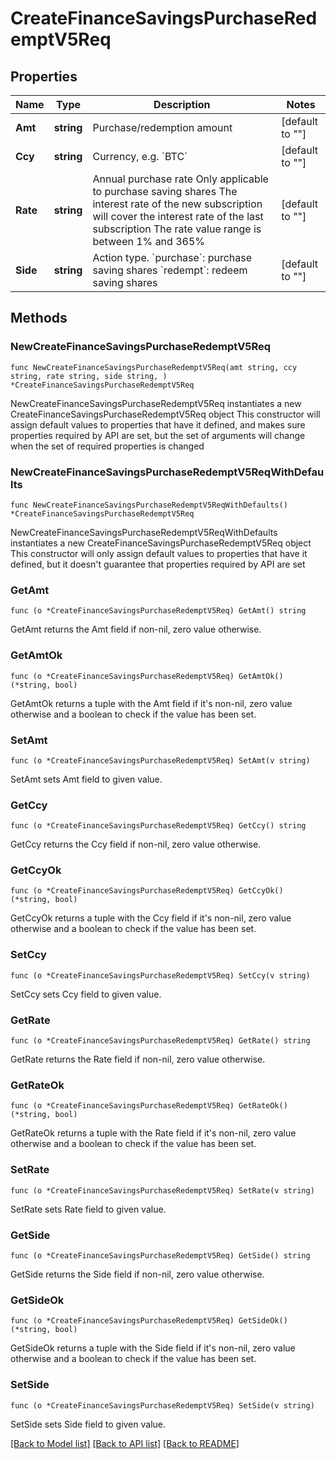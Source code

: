 # CreateFinanceSavingsPurchaseRedemptV5Req

## Properties

Name | Type | Description | Notes
------------ | ------------- | ------------- | -------------
**Amt** | **string** | Purchase/redemption amount | [default to ""]
**Ccy** | **string** | Currency, e.g. &#x60;BTC&#x60; | [default to ""]
**Rate** | **string** | Annual purchase rate  Only applicable to purchase saving shares  The interest rate of the new subscription will cover the interest rate of the last subscription  The rate value range is between 1% and 365% | [default to ""]
**Side** | **string** | Action type.   &#x60;purchase&#x60;: purchase saving shares   &#x60;redempt&#x60;: redeem saving shares | [default to ""]

## Methods

### NewCreateFinanceSavingsPurchaseRedemptV5Req

`func NewCreateFinanceSavingsPurchaseRedemptV5Req(amt string, ccy string, rate string, side string, ) *CreateFinanceSavingsPurchaseRedemptV5Req`

NewCreateFinanceSavingsPurchaseRedemptV5Req instantiates a new CreateFinanceSavingsPurchaseRedemptV5Req object
This constructor will assign default values to properties that have it defined,
and makes sure properties required by API are set, but the set of arguments
will change when the set of required properties is changed

### NewCreateFinanceSavingsPurchaseRedemptV5ReqWithDefaults

`func NewCreateFinanceSavingsPurchaseRedemptV5ReqWithDefaults() *CreateFinanceSavingsPurchaseRedemptV5Req`

NewCreateFinanceSavingsPurchaseRedemptV5ReqWithDefaults instantiates a new CreateFinanceSavingsPurchaseRedemptV5Req object
This constructor will only assign default values to properties that have it defined,
but it doesn't guarantee that properties required by API are set

### GetAmt

`func (o *CreateFinanceSavingsPurchaseRedemptV5Req) GetAmt() string`

GetAmt returns the Amt field if non-nil, zero value otherwise.

### GetAmtOk

`func (o *CreateFinanceSavingsPurchaseRedemptV5Req) GetAmtOk() (*string, bool)`

GetAmtOk returns a tuple with the Amt field if it's non-nil, zero value otherwise
and a boolean to check if the value has been set.

### SetAmt

`func (o *CreateFinanceSavingsPurchaseRedemptV5Req) SetAmt(v string)`

SetAmt sets Amt field to given value.


### GetCcy

`func (o *CreateFinanceSavingsPurchaseRedemptV5Req) GetCcy() string`

GetCcy returns the Ccy field if non-nil, zero value otherwise.

### GetCcyOk

`func (o *CreateFinanceSavingsPurchaseRedemptV5Req) GetCcyOk() (*string, bool)`

GetCcyOk returns a tuple with the Ccy field if it's non-nil, zero value otherwise
and a boolean to check if the value has been set.

### SetCcy

`func (o *CreateFinanceSavingsPurchaseRedemptV5Req) SetCcy(v string)`

SetCcy sets Ccy field to given value.


### GetRate

`func (o *CreateFinanceSavingsPurchaseRedemptV5Req) GetRate() string`

GetRate returns the Rate field if non-nil, zero value otherwise.

### GetRateOk

`func (o *CreateFinanceSavingsPurchaseRedemptV5Req) GetRateOk() (*string, bool)`

GetRateOk returns a tuple with the Rate field if it's non-nil, zero value otherwise
and a boolean to check if the value has been set.

### SetRate

`func (o *CreateFinanceSavingsPurchaseRedemptV5Req) SetRate(v string)`

SetRate sets Rate field to given value.


### GetSide

`func (o *CreateFinanceSavingsPurchaseRedemptV5Req) GetSide() string`

GetSide returns the Side field if non-nil, zero value otherwise.

### GetSideOk

`func (o *CreateFinanceSavingsPurchaseRedemptV5Req) GetSideOk() (*string, bool)`

GetSideOk returns a tuple with the Side field if it's non-nil, zero value otherwise
and a boolean to check if the value has been set.

### SetSide

`func (o *CreateFinanceSavingsPurchaseRedemptV5Req) SetSide(v string)`

SetSide sets Side field to given value.



[[Back to Model list]](../README.md#documentation-for-models) [[Back to API list]](../README.md#documentation-for-api-endpoints) [[Back to README]](../README.md)


